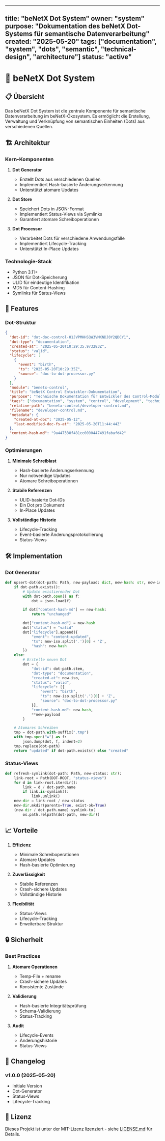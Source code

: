 <!-- SPDX-License-Identifier: LicenseRef-SinnZeit-1.0 -->
<!-- SPDX-FileCopyrightText: 2025 beNetX – Moritz Oliver Benatzky -->
<!-- Copyright © 2025 beNetX – Moritz Oliver Benatzky -->

<!-- Copyright © 2025 beNetX – Moritz Oliver Benatzky et al. -->

<!-- Copyright © 2025 beNetX – Moritz Oliver Benatzky et al. -->


---
title: "beNetX Dot System"
owner: "system"
purpose: "Dokumentation des beNetX Dot-Systems für semantische Datenverarbeitung"
created: "2025-05-20"
tags: ["documentation", "system", "dots", "semantic", "technical-design", "architecture"]
status: "active"
---

# 🔄 beNetX Dot System

## 📋 Übersicht

Das beNetX Dot System ist die zentrale Komponente für semantische Datenverarbeitung im beNetX-Ökosystem. Es ermöglicht die Erstellung, Verwaltung und Verknüpfung von semantischen Einheiten (Dots) aus verschiedenen Quellen.

## 🏗️ Architektur

### Kern-Komponenten

1. **Dot Generator**
   - Erstellt Dots aus verschiedenen Quellen
   - Implementiert Hash-basierte Änderungserkennung
   - Unterstützt atomare Updates

2. **Dot Store**
   - Speichert Dots in JSON-Format
   - Implementiert Status-Views via Symlinks
   - Garantiert atomare Schreiboperationen

3. **Dot Processor**
   - Verarbeitet Dots für verschiedene Anwendungsfälle
   - Implementiert Lifecycle-Tracking
   - Unterstützt In-Place Updates

### Technologie-Stack

- Python 3.11+
- JSON für Dot-Speicherung
- ULID für eindeutige Identifikation
- MD5 für Content-Hashing
- Symlinks für Status-Views

## 🚀 Features

### Dot-Struktur

```json
{
  "dot-id": "dot-doc-control-01JVPMHHSQW3VMKNDJ0Y2QDCY1",
  "dot-type": "documentation",
  "created-at": "2025-05-20T10:29:35.973283Z",
  "status": "valid",
  "lifecycle": [
    {
      "event": "birth",
      "ts": "2025-05-20T10:29:35Z",
      "source": "doc-to-dot-processor.py"
    }
  ],
  "module": "benetx-control",
  "title": "beNetX Control Entwickler-Dokumentation",
  "purpose": "Technische Dokumentation für Entwickler des Control-Moduls",
  "tags": ["documentation", "system", "control", "development", "technical-design"],
  "relative-path": "benetx-control/developer-control.md",
  "filename": "developer-control.md",
  "metadata": {
    "created-at-doc": "2025-05-12",
    "last-modified-doc-fs-at": "2025-05-20T11:44:44Z"
  },
  "content-hash-md": "9a447338f481cc0000447491fabafd42"
}
```

### Optimierungen

1. **Minimale Schreiblast**
   - Hash-basierte Änderungserkennung
   - Nur notwendige Updates
   - Atomare Schreiboperationen

2. **Stabile Referenzen**
   - ULID-basierte Dot-IDs
   - Ein Dot pro Dokument
   - In-Place Updates

3. **Vollständige Historie**
   - Lifecycle-Tracking
   - Event-basierte Änderungsprotokollierung
   - Status-Views

## 🛠️ Implementation

### Dot Generator

```python
def upsert-dot(dot-path: Path, new-payload: dict, new-hash: str, now-iso: str):
    if dot-path.exists():
        # Update existierender Dot
        with dot-path.open() as f:
            dot = json.load(f)

        if dot["content-hash-md"] == new-hash:
            return "unchanged"

        dot["content-hash-md"] = new-hash
        dot["status"] = "valid"
        dot["lifecycle"].append({
            "event": "content-updated",
            "ts": now-iso.split('.')[0] + 'Z',
            "hash": new-hash
        })
    else:
        # Erstelle neuen Dot
        dot = {
            "dot-id": dot-path.stem,
            "dot-type": "documentation",
            "created-at": now-iso,
            "status": "valid",
            "lifecycle": [{
                "event": "birth",
                "ts": now-iso.split('.')[0] + 'Z',
                "source": "doc-to-dot-processor.py"
            }],
            "content-hash-md": new-hash,
            **new-payload
        }

    # Atomares Schreiben
    tmp = dot-path.with-suffix(".tmp")
    with tmp.open("w") as f:
        json.dump(dot, f, indent=2)
    tmp.replace(dot-path)
    return "updated" if dot-path.exists() else "created"
```

### Status-Views

```python
def refresh-symlink(dot-path: Path, new-status: str):
    link-root = Path(DOT-ROOT, "status-views")
    for d in link-root.iterdir():
        link = d / dot-path.name
        if link.is-symlink():
            link.unlink()
    new-dir = link-root / new-status
    new-dir.mkdir(parents=True, exist-ok=True)
    (new-dir / dot-path.name).symlink-to(
        os.path.relpath(dot-path, new-dir))
```

## 📈 Vorteile

1. **Effizienz**
   - Minimale Schreiboperationen
   - Atomare Updates
   - Hash-basierte Optimierung

2. **Zuverlässigkeit**
   - Stabile Referenzen
   - Crash-sichere Updates
   - Vollständige Historie

3. **Flexibilität**
   - Status-Views
   - Lifecycle-Tracking
   - Erweiterbare Struktur

## 🔒 Sicherheit

### Best Practices

1. **Atomare Operationen**
   - Temp-File + rename
   - Crash-sichere Updates
   - Konsistente Zustände

2. **Validierung**
   - Hash-basierte Integritätsprüfung
   - Schema-Validierung
   - Status-Tracking

3. **Audit**
   - Lifecycle-Events
   - Änderungshistorie
   - Status-Views

## 📝 Changelog

### v1.0.0 (2025-05-20)
- Initiale Version
- Dot-Generator
- Status-Views
- Lifecycle-Tracking

## 📄 Lizenz

Dieses Projekt ist unter der MIT-Lizenz lizenziert - siehe [LICENSE.md](LICENSE.md) für Details. 